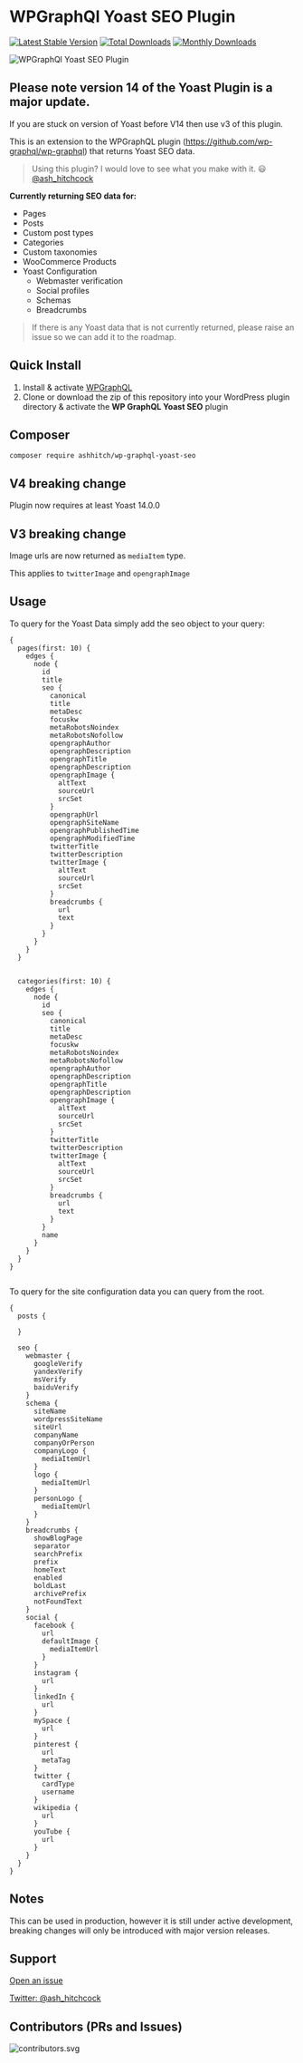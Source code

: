 # WPGraphQl Yoast SEO Plugin

[![Latest Stable Version](https://poser.pugx.org/ashhitch/wp-graphql-yoast-seo/v/stable)](https://packagist.org/packages/ashhitch/wp-graphql-yoast-seo)
[![Total Downloads](https://poser.pugx.org/ashhitch/wp-graphql-yoast-seo/downloads)](https://packagist.org/packages/ashhitch/wp-graphql-yoast-seo)
[![Monthly Downloads](https://poser.pugx.org/ashhitch/wp-graphql-yoast-seo/d/monthly)](https://packagist.org/packages/ashhitch/wp-graphql-yoast-seo)

![WPGraphQl Yoast SEO Plugin](./banner.png)

## Please note version 14 of the Yoast Plugin is a major update.

If you are stuck on version of Yoast before V14 then use v3 of this plugin.

This is an extension to the WPGraphQL plugin (https://github.com/wp-graphql/wp-graphql) that returns Yoast SEO data.

> Using this plugin? I would love to see what you make with it. 😃 [@ash_hitchcock](https://twitter.com/ash_hitchcock)

**Currently returning SEO data for:**

- Pages
- Posts
- Custom post types
- Categories
- Custom taxonomies
- WooCommerce Products
- Yoast Configuration
  - Webmaster verification
  - Social profiles
  - Schemas
  - Breadcrumbs

> If there is any Yoast data that is not currently returned, please raise an issue so we can add it to the roadmap.

## Quick Install

1. Install & activate [WPGraphQL](https://www.wpgraphql.com/)
2. Clone or download the zip of this repository into your WordPress plugin directory & activate the **WP GraphQL Yoast SEO** plugin

## Composer

```
composer require ashhitch/wp-graphql-yoast-seo
```

## V4 breaking change

Plugin now requires at least Yoast 14.0.0

## V3 breaking change

Image urls are now returned as `mediaItem` type.

This applies to `twitterImage` and `opengraphImage`

## Usage

To query for the Yoast Data simply add the seo object to your query:

```
{
  pages(first: 10) {
    edges {
      node {
        id
        title
        seo {
          canonical
          title
          metaDesc
          focuskw
          metaRobotsNoindex
          metaRobotsNofollow
          opengraphAuthor
          opengraphDescription
          opengraphTitle
          opengraphDescription
          opengraphImage {
            altText
            sourceUrl
            srcSet
          }
          opengraphUrl
          opengraphSiteName
          opengraphPublishedTime
          opengraphModifiedTime
          twitterTitle
          twitterDescription
          twitterImage {
            altText
            sourceUrl
            srcSet
          }
          breadcrumbs {
            url
            text
          }
        }
      }
    }
  }


  categories(first: 10) {
    edges {
      node {
        id
        seo {
          canonical
          title
          metaDesc
          focuskw
          metaRobotsNoindex
          metaRobotsNofollow
          opengraphAuthor
          opengraphDescription
          opengraphTitle
          opengraphDescription
          opengraphImage {
            altText
            sourceUrl
            srcSet
          }
          twitterTitle
          twitterDescription
          twitterImage {
            altText
            sourceUrl
            srcSet
          }
          breadcrumbs {
            url
            text
          }
        }
        name
      }
    }
  }
}


```

To query for the site configuration data you can query from the root.

```
{
  posts {

  }

  seo {
    webmaster {
      googleVerify
      yandexVerify
      msVerify
      baiduVerify
    }
    schema {
      siteName
      wordpressSiteName
      siteUrl
      companyName
      companyOrPerson
      companyLogo {
        mediaItemUrl
      }
      logo {
        mediaItemUrl
      }
      personLogo {
        mediaItemUrl
      }
    }
    breadcrumbs {
      showBlogPage
      separator
      searchPrefix
      prefix
      homeText
      enabled
      boldLast
      archivePrefix
      notFoundText
    }
    social {
      facebook {
        url
        defaultImage {
          mediaItemUrl
        }
      }
      instagram {
        url
      }
      linkedIn {
        url
      }
      mySpace {
        url
      }
      pinterest {
        url
        metaTag
      }
      twitter {
        cardType
        username
      }
      wikipedia {
        url
      }
      youTube {
        url
      }
    }
  }
}
```

## Notes

This can be used in production, however it is still under active development, breaking changes will only be introduced with major version releases.

## Support

[Open an issue](https://github.com/ashhitch/wp-graphql-yoast-seo/issues)

[Twitter: @ash_hitchcock](https://twitter.com/ash_hitchcock)

## Contributors (PRs and Issues)

![contributors.svg](./contributors.svg)
